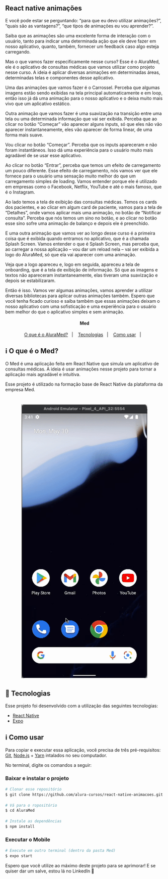 ## React native animações

E você pode estar se perguntando: “para que eu devo utilizar animações?”, “quais são as vantagens?”, “que tipos de animações eu vou aprender?”.

Saiba que as animações são uma excelente forma de interação com o usuário, tanto para indicar uma determinada ação que ele deve fazer em nosso aplicativo, quanto, também, fornecer um feedback caso algo esteja carregando.

Mas o que vamos fazer especificamente nesse curso? Esse é o AluraMed, ele é o aplicativo de consultas médicas que vamos utilizar como projeto nesse curso. A ideia é aplicar diversas animações em determinadas áreas, determinadas telas e componentes desse aplicativo.

Uma das animações que vamos fazer é o Carrossel. Perceba que algumas imagens estão sendo exibidas na tela principal automaticamente e em loop, então isso já dá uma animação para o nosso aplicativo e o deixa muito mais vivo que um aplicativo estático.

Outra animação que vamos fazer é uma suavização na transição entre uma tela ou uma determinada informação que vai ser exibida. Perceba que ao clicar no botão “Começar” vão aparecer alguns inputs, só que eles não vão aparecer instantaneamente, eles vão aparecer de forma linear, de uma forma mais suave.

Vou clicar no botão “Começar”. Perceba que os inputs apareceram e não foram instantâneos. Isso dá uma experiência para o usuário muito mais agradável de se usar esse aplicativo.

Ao clicar no botão “Entrar”, perceba que temos um efeito de carregamento um pouco diferente. Esse efeito de carregamento, nós vamos ver que ele fornece para o usuário uma sensação muito melhor do que um carregamento simples de loading. Vamos entender porque ele é utilizado em empresas como o Facebook, Netflix, YouTube e até o mais famoso, que é o Instagram.

Ao lado temos a tela de exibição das consultas médicas. Temos os cards dos pacientes, e ao clicar em algum card de paciente, vamos para a tela de “Detalhes”, onde vamos aplicar mais uma animação, no botão de “Notificar consulta”. Perceba que nós temos um sino no botão, e ao clicar no botão esse sino sofre uma animação de balanço e depois ele é preenchido.

E uma outra animação que vamos ver ao longo desse curso é a primeira coisa que é exibida quando entramos no aplicativo, que é a chamada Splash Screen. Vamos entender o que é Splash Screen, mas perceba que, ao carregar a nossa aplicação – vou dar um reload nela – vai ser exibida a logo do AluraMed, só que ela vai aparecer com uma animação.

Veja que a logo apareceu e, logo em seguida, apareceu a tela de onboarding, que é a tela de exibição de informação. Só que as imagens e textos não apareceram instantaneamente, elas tiveram uma suavização e depois se estabilizaram.

Então é isso. Vamos ver algumas animações, vamos aprender a utilizar diversas bibliotecas para aplicar outras animações também. Espero que você tenha ficado curioso e saiba também que essas animações deixam o nosso aplicativo com uma sofisticação e uma experiência para o usuário bem melhor do que o aplicativo simples e sem animação.


<!-- https://alura-github-thumbnail-generator.vercel.app/ -->

<h4 align="center"> 
	Med
</h4>

<p align="center">
  <a href="#information_source-o-que-é-o-aluramed">O que é o AluraMed?</a>&nbsp;&nbsp;&nbsp;|&nbsp;&nbsp;&nbsp;
  <a href="#rocket-Tecnologias">Tecnologias</a>&nbsp;&nbsp;&nbsp;|&nbsp;&nbsp;&nbsp;
  <a href="#information_source-como-usar">Como usar</a>&nbsp;&nbsp;&nbsp;|&nbsp;&nbsp;&nbsp;
</p>

## :information_source: O que é o Med?

O Med é uma aplicação feita em React Native que simula um aplicativo de consultas médicas. A ideia é usar animações nesse projeto para tornar a aplicação mais agradável e intuitiva.

Esse projeto é utilizado na formação base de React Native da plataforma da empresa Med.


<h1 align="center">
    <img alt="Demonstracao" title="Demonstracao" src=".images/demo.gif" width="400px" />
</h1>


## :rocket: Tecnologias

Esse projeto foi desenvolvido com a utilização das seguintes tecnologias:
- [React Native][rn]
- [Expo][expo]

## :information_source: Como usar

Para copiar e executar essa aplicação, você precisa de três pré-requisitos: [Git](https://git-scm.com), [Node.js][nodejs] + [Yarn][yarn] intalados no seu computador.

No terminal, digite os comandos a seguir:

### Baixar e instalar o projeto

```bash
# Clonar esse repositório
$ git clone https://github.com/alura-cursos/react-native-animacoes.git

# Vá para o ropositório
$ cd AluraMed

# Instale as dependências
$ npm install
```

### Executar o Mobile

```bash
# Execute em outro terminal (dentro da pasta Med)
$ expo start
```

Espero que você utilize ao máximo deste projeto para se aprimorar! E se quiser dar um salve, estou lá no LinkedIn
:wave: 

[nodejs]: https://nodejs.org/
[expo]: https://docs.expo.dev/
[rn]: https://facebook.github.io/react-native/
[yarn]: https://yarnpkg.com/
